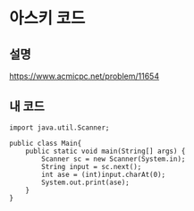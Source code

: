# 아스키 코드

## 설명
https://www.acmicpc.net/problem/11654

## 내 코드
```
import java.util.Scanner;

public class Main{
	public static void main(String[] args) {
		Scanner sc = new Scanner(System.in);
		String input = sc.next();
		int ase = (int)input.charAt(0);
		System.out.print(ase);
	}
}
```
